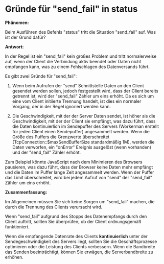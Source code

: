 # Gründe für "send_fail" in status

**Phänomen:**

Beim Ausführen des Befehls "status" tritt die Situation "send_fail" auf. Was ist der Grund dafür?

**Antwort:**

In der Regel ist ein "send_fail" kein großes Problem und tritt normalerweise auf, wenn der Client die Verbindung aktiv beendet oder Daten nicht empfangen kann, was zu einem Fehlschlagen des Datenversands führt.

Es gibt zwei Gründe für "send_fail":

1. Wenn beim Aufrufen der "send" Schnittstelle Daten an den Client gesendet werden sollen, jedoch festgestellt wird, dass der Client bereits getrennt ist, wird der "send_fail" Zähler um eins erhöht. Da es sich um eine vom Client initiierte Trennung handelt, ist dies ein normaler Vorgang, der in der Regel ignoriert werden kann.

2. Die Geschwindigkeit, mit der der Server Daten sendet, ist höher als die Geschwindigkeit, mit der der Client sie empfängt, was dazu führt, dass die Daten kontinuierlich im Sendepuffer des Servers (Workerman erstellt für jeden Client einen Sendepuffer) angesammelt werden. Wenn die Größe des Puffers die Grenzwerte überschreitet (TcpConnection::$maxSendBufferSize standardmäßig 1M), werden die Daten verworfen, ein "onError" Ereignis ausgelöst (wenn vorhanden) und der "send_fail" Zähler erhöht.

Zum Beispiel könnte JavaScript nach dem Minimieren des Browsers pausieren, was dazu führt, dass der Browser keine Daten mehr empfängt und die Daten im Puffer lange Zeit angesammelt werden. Wenn der Puffer das Limit überschreitet, wird bei jedem Aufruf von "send" der "send_fail" Zähler um eins erhöht.

**Zusammenfassung:**

Im Allgemeinen müssen Sie sich keine Sorgen um "send_fail" machen, die durch die Trennung des Clients verursacht wird.

Wenn "send_fail" aufgrund des Stopps des Datenempfangs durch den Client auftritt, sollten Sie überprüfen, ob der Client ordnungsgemäß funktioniert.

Wenn die empfangende Datenrate des Clients **kontinuierlich** unter der Sendegeschwindigkeit des Servers liegt, sollten Sie die Geschäftsprozesse optimieren oder die Leistung des Clients verbessern. Wenn die Bandbreite das Senden beeinträchtigt, können Sie erwägen, die Serverbandbreite zu erhöhen.
